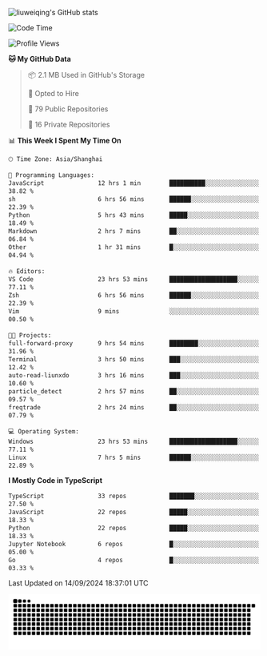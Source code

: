![liuweiqing's GitHub stats](https://github-readme-stats.vercel.app/api?username=14790897&show_icons=true&locale=cn&include_all_commits=true&count_private=true)

<!--START_SECTION:waka-->
![Code Time](http://img.shields.io/badge/Code%20Time-1%2C395%20hrs%2055%20mins-blue)

![Profile Views](http://img.shields.io/badge/Profile%20Views-17-blue)

**🐱 My GitHub Data** 

> 📦 2.1 MB Used in GitHub's Storage 
 > 
> 💼 Opted to Hire
 > 
> 📜 79 Public Repositories 
 > 
> 🔑 16 Private Repositories 
 > 
📊 **This Week I Spent My Time On** 

```text
🕑︎ Time Zone: Asia/Shanghai

💬 Programming Languages: 
JavaScript               12 hrs 1 min        ██████████░░░░░░░░░░░░░░░   38.82 % 
sh                       6 hrs 56 mins       ██████░░░░░░░░░░░░░░░░░░░   22.39 % 
Python                   5 hrs 43 mins       █████░░░░░░░░░░░░░░░░░░░░   18.49 % 
Markdown                 2 hrs 7 mins        ██░░░░░░░░░░░░░░░░░░░░░░░   06.84 % 
Other                    1 hr 31 mins        █░░░░░░░░░░░░░░░░░░░░░░░░   04.94 % 

🔥 Editors: 
VS Code                  23 hrs 53 mins      ███████████████████░░░░░░   77.11 % 
Zsh                      6 hrs 56 mins       ██████░░░░░░░░░░░░░░░░░░░   22.39 % 
Vim                      9 mins              ░░░░░░░░░░░░░░░░░░░░░░░░░   00.50 % 

🐱‍💻 Projects: 
full-forward-proxy       9 hrs 54 mins       ████████░░░░░░░░░░░░░░░░░   31.96 % 
Terminal                 3 hrs 50 mins       ███░░░░░░░░░░░░░░░░░░░░░░   12.42 % 
auto-read-liunxdo        3 hrs 16 mins       ███░░░░░░░░░░░░░░░░░░░░░░   10.60 % 
particle_detect          2 hrs 57 mins       ██░░░░░░░░░░░░░░░░░░░░░░░   09.57 % 
freqtrade                2 hrs 24 mins       ██░░░░░░░░░░░░░░░░░░░░░░░   07.79 % 

💻 Operating System: 
Windows                  23 hrs 53 mins      ███████████████████░░░░░░   77.11 % 
Linux                    7 hrs 5 mins        ██████░░░░░░░░░░░░░░░░░░░   22.89 % 
```

**I Mostly Code in TypeScript** 

```text
TypeScript               33 repos            ███████░░░░░░░░░░░░░░░░░░   27.50 % 
JavaScript               22 repos            █████░░░░░░░░░░░░░░░░░░░░   18.33 % 
Python                   22 repos            █████░░░░░░░░░░░░░░░░░░░░   18.33 % 
Jupyter Notebook         6 repos             █░░░░░░░░░░░░░░░░░░░░░░░░   05.00 % 
Go                       4 repos             █░░░░░░░░░░░░░░░░░░░░░░░░   03.33 % 
```




 Last Updated on 14/09/2024 18:37:01 UTC
<!--END_SECTION:waka-->

<picture>
  <source media="(prefers-color-scheme: dark)" srcset="https://raw.githubusercontent.com/14790897/14790897/output/github-contribution-grid-snake-dark.svg" />
  <source media="(prefers-color-scheme: light)" srcset="https://raw.githubusercontent.com/14790897/14790897/output/github-contribution-grid-snake.svg" />
  <img alt="github-snake" src="https://raw.githubusercontent.com/14790897/14790897/output/github-contribution-grid-snake.svg" />
</picture>
